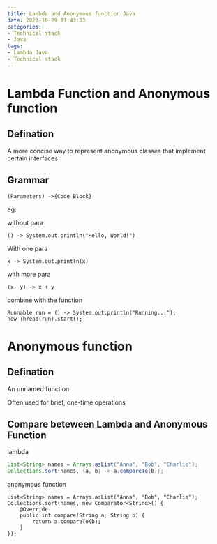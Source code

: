 ```yaml
---
title: Lambda and Anonymous function Java
date: 2023-10-29 11:43:33
categories:
- Technical stack
- Java
tags: 
- Lambda Java
- Technical stack
---
```


# Lambda Function and Anonymous function

<!-- more -->

## Defination

A more concise way to represent anonymous classes that implement certain interfaces

## Grammar

```
(Parameters) ->{Code Block}
```

eg:

without para

```
() -> System.out.println("Hello, World!")
```

With one para

```
x -> System.out.println(x)
```

with more para

```
(x, y) -> x + y
```



combine with the function

```
Runnable run = () -> System.out.println("Running...");
new Thread(run).start();
```



# Anonymous function

## Defination

An unnamed function

Often used for brief, one-time operations



## Compare beteween Lambda and Anonymous Function

lambda

```java
List<String> names = Arrays.asList("Anna", "Bob", "Charlie");
Collections.sort(names, (a, b) -> a.compareTo(b));
```

anonymous function

```
List<String> names = Arrays.asList("Anna", "Bob", "Charlie");
Collections.sort(names, new Comparator<String>() {
    @Override
    public int compare(String a, String b) {
        return a.compareTo(b);
    }
});
```

